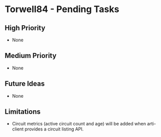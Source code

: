 # Torwell84 - Pending Tasks

## High Priority
- None
## Medium Priority
- None

## Future Ideas
- None

## Limitations
- Circuit metrics (active circuit count and age) will be added when arti-client provides a circuit listing API.
